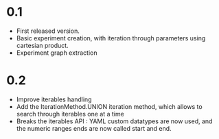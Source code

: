# 0.1

- First released version.
- Basic experiment creation, with iteration through parameters using cartesian
  product.
- Experiment graph extraction

# 0.2

- Improve iterables handling
- Add the IterationMethod.UNION iteration method, which allows to search
  through iterables one at a time
- Breaks the iterables API : YAML custom datatypes are now used, and the numeric ranges ends are now called start and end.
